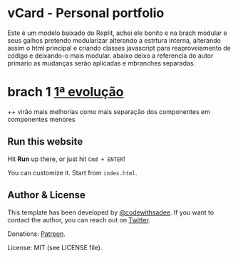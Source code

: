 # vCard - Personal portfolio

Este é um modelo baixado do Replit, achei ele bonito e na brach modular e seus galhos pretendo modularizar
alterando a estrtura interna, alterando assim o html principal e criando classes javascript para reaproveiamento de código e deixando-o mais modular.
abaixo deixo a referencia do autor primario as mudanças serão aplicadas e mbranches separadas.

# brach 1 [ 1ª evolução ](https://github.com/faustinopsy/portifolio_Modelo/tree/1-modular-js-class)
++ virão mais melhorias como mais separação dos componentes em componentes menores

## Run this website

Hit **Run** up there, or just hit `Cmd + ENTER`!

You can customize it. Start from `index.html`.

## Author & License

This template has been developed by [@codewithsadee](https://www.twitter.com/codewithsadee). If you want to contact the author, you can reach out on [Twitter](https://www.twitter.com/codewithsadee). 

Donations: [Patreon](https://patreon.com/codewithsadee).

License: MIT (see LICENSE file).